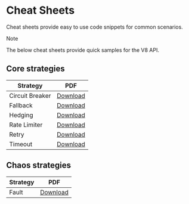 # Cheat Sheets

Cheat sheets provide easy to use code snippets for common scenarios.

> [!NOTE]
> The below cheat sheets provide quick samples for the V8 API.

## Core strategies

| Strategy        |                         PDF                          |
| --------------- | :--------------------------------------------------: |
| Circuit Breaker | [Download](../media/cheat-sheet-circuit-breaker.pdf) |
| Fallback        |    [Download](../media/cheat-sheet-fallback.pdf)     |
| Hedging         |     [Download](../media/cheat-sheet-hedging.pdf)     |
| Rate Limiter    |  [Download](../media/cheat-sheet-rate-limiter.pdf)   |
| Retry           |      [Download](../media/cheat-sheet-retry.pdf)      |
| Timeout         |     [Download](../media/cheat-sheet-timeout.pdf)     |

## Chaos strategies

| Strategy |                    PDF                     |
| -------- | :----------------------------------------: |
| Fault    | [Download](../media/cheat-sheet-fault.pdf) |
